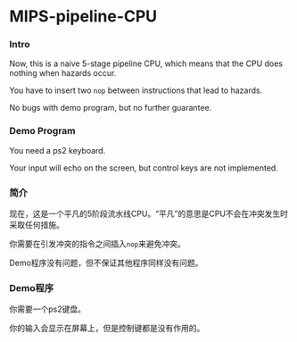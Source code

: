 # MIPS-pipeline-CPU

### Intro

Now, this is a naive 5-stage pipeline CPU, which means that the CPU does nothing when hazards occur.

You have to insert two `nop`  between instructions that lead to hazards.

No bugs with demo program, but no further guarantee.

### Demo Program

You need a ps2 keyboard.

Your input will echo on the screen, but control keys are not implemented.



### 简介

现在，这是一个平凡的5阶段流水线CPU。“平凡”的意思是CPU不会在冲突发生时采取任何措施。

你需要在引发冲突的指令之间插入`nop`来避免冲突。

Demo程序没有问题，但不保证其他程序同样没有问题。

### Demo程序

你需要一个ps2键盘。

你的输入会显示在屏幕上，但是控制键都是没有作用的。

